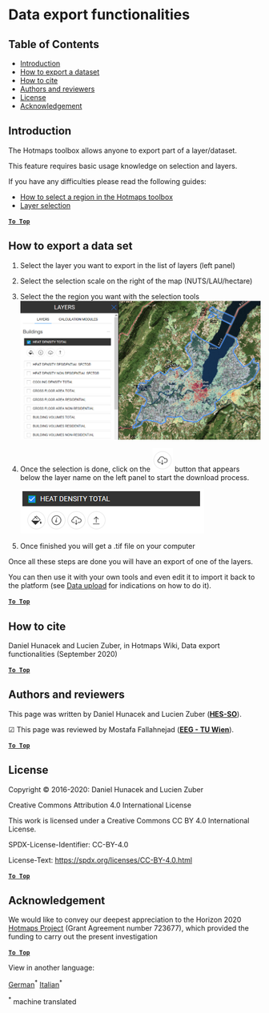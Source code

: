 <h1>Data export functionalities</h1>

## Table of Contents

- [Introduction](#introduction)
- [How to export a dataset](#how-to-export-a-dataset)
- [How to cite](#how-to-cite)
- [Authors and reviewers](#authors-and-reviewers)
- [License](#license)
- [Acknowledgement](#acknowledgement)

## Introduction

The Hotmaps toolbox allows anyone to export part of a layer/dataset.

This feature requires basic usage knowledge on selection and layers. 

If you have any difficulties please read the following guides:

- [How to select a region in the Hotmaps toolbox](Select-a-region-in-the-Hotmaps-toolbox)
- [Layer selection](Layers-section-in-the-Hotmaps-toolbox)

[**`To Top`**](#table-of-contents)

## How to export a data set

1. Select the layer you want to export in the list of layers (left panel)

2. Select the selection scale on the right of the map (NUTS/LAU/hectare)

3. Select the the region you want with the selection tools<img src="../images/export_selection.png" alt="export_selection"/>

4. Once the selection is done, click on the <img src="../images/layer-export-btn.png" alt="export button"/> button that appears below the layer name on the left panel to start the download process.

   <img src="../images/layer-options.png" alt="layer options"/>

5. Once finished you will get a .tif file on your computer

Once all these steps are done you will have an export of one of the layers.

You can then use it with your own tools and even edit it to import it back to the platform (see [Data upload](Data_upload) for indications on how to do it).

[**`To Top`**](#table-of-contents)

## How to cite
Daniel Hunacek and Lucien Zuber, in Hotmaps Wiki, Data export functionalities (September 2020)

[**`To Top`**](#table-of-contents)

## Authors and reviewers

This page was written by Daniel Hunacek and Lucien Zuber (**[HES-SO](https://www.hevs.ch)**).

&#9745; This page was reviewed by Mostafa Fallahnejad (**[EEG - TU Wien](https://eeg.tuwien.ac.at/)**).


[**`To Top`**](#table-of-contents)

## License

Copyright © 2016-2020: Daniel Hunacek and Lucien Zuber

Creative Commons Attribution 4.0 International License

This work is licensed under a Creative Commons CC BY 4.0 International License.

SPDX-License-Identifier: CC-BY-4.0

License-Text: https://spdx.org/licenses/CC-BY-4.0.html


[**`To Top`**](#table-of-contents)

## Acknowledgement

We would like to convey our deepest appreciation to the Horizon 2020 [Hotmaps Project](https://www.hotmaps-project.eu) (Grant Agreement number 723677), which provided the funding to carry out the present investigation

[**`To Top`**](#table-of-contents)










<!--- THIS IS A SUPER UNIQUE IDENTIFIER -->

View in another language:

 [German](../de/Data-export-functionalities)<sup>\*</sup> [Italian](../it/Data-export-functionalities)<sup>\*</sup> 

<sup>\*</sup> machine translated
